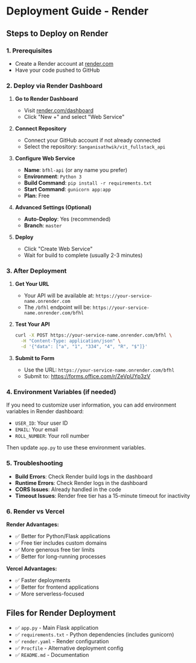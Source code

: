 # Deployment Guide - Render

## Steps to Deploy on Render

### 1. Prerequisites
- Create a Render account at [render.com](https://render.com)
- Have your code pushed to GitHub

### 2. Deploy via Render Dashboard

1. **Go to Render Dashboard**
   - Visit [render.com/dashboard](https://render.com/dashboard)
   - Click "New +" and select "Web Service"

2. **Connect Repository**
   - Connect your GitHub account if not already connected
   - Select the repository: `Sanganisathwik/vit_fullstack_api`

3. **Configure Web Service**
   - **Name**: `bfhl-api` (or any name you prefer)
   - **Environment**: `Python 3`
   - **Build Command**: `pip install -r requirements.txt`
   - **Start Command**: `gunicorn app:app`
   - **Plan**: Free

4. **Advanced Settings (Optional)**
   - **Auto-Deploy**: Yes (recommended)
   - **Branch**: `master`

5. **Deploy**
   - Click "Create Web Service"
   - Wait for build to complete (usually 2-3 minutes)

### 3. After Deployment

1. **Get Your URL**
   - Your API will be available at: `https://your-service-name.onrender.com`
   - The `/bfhl` endpoint will be: `https://your-service-name.onrender.com/bfhl`

2. **Test Your API**
   ```bash
   curl -X POST https://your-service-name.onrender.com/bfhl \
     -H "Content-Type: application/json" \
     -d '{"data": ["a", "1", "334", "4", "R", "$"]}'
   ```

3. **Submit to Form**
   - Use the URL: `https://your-service-name.onrender.com/bfhl`
   - Submit to: https://forms.office.com/r/ZeVpUYp3zV

### 4. Environment Variables (if needed)

If you need to customize user information, you can add environment variables in Render dashboard:
- `USER_ID`: Your user ID
- `EMAIL`: Your email
- `ROLL_NUMBER`: Your roll number

Then update `app.py` to use these environment variables.

### 5. Troubleshooting

- **Build Errors**: Check Render build logs in the dashboard
- **Runtime Errors**: Check Render logs in the dashboard
- **CORS Issues**: Already handled in the code
- **Timeout Issues**: Render free tier has a 15-minute timeout for inactivity

### 6. Render vs Vercel

**Render Advantages:**
- ✅ Better for Python/Flask applications
- ✅ Free tier includes custom domains
- ✅ More generous free tier limits
- ✅ Better for long-running processes

**Vercel Advantages:**
- ✅ Faster deployments
- ✅ Better for frontend applications
- ✅ More serverless-focused

## Files for Render Deployment

- ✅ `app.py` - Main Flask application
- ✅ `requirements.txt` - Python dependencies (includes gunicorn)
- ✅ `render.yaml` - Render configuration
- ✅ `Procfile` - Alternative deployment config
- ✅ `README.md` - Documentation 
